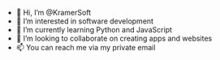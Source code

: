 - 👋 Hi, I’m @KramerSoft
- 👀 I’m interested in software development
- 🌱 I’m currently learning Python and JavaScript
- 💞️ I’m looking to collaborate on creating apps and websites
- 📫 You can reach me via my private email

<!---
KramerSoft/KramerSoft is a ✨ special ✨ repository because its `README.md` (this file) appears on your GitHub profile.
You can click the Preview link to take a look at your changes.
--->
